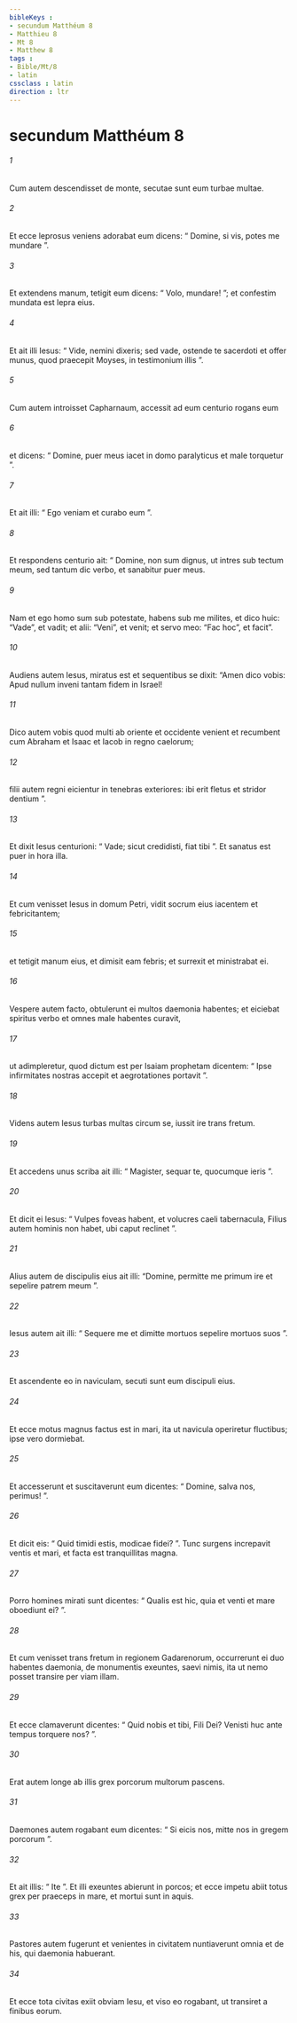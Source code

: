 ```yaml
---
bibleKeys : 
- secundum Matthéum 8
- Matthieu 8
- Mt 8
- Matthew 8
tags : 
- Bible/Mt/8
- latin
cssclass : latin
direction : ltr
---
```


# secundum Matthéum 8

###### 1
Cum autem descendisset de monte, secutae sunt eum turbae multae.
###### 2
Et ecce leprosus veniens adorabat eum dicens: “ Domine, si vis, potes me mundare ”. 
###### 3
Et extendens manum, tetigit eum dicens: “ Volo, mundare! ”; et confestim mundata est lepra eius. 
###### 4
Et ait illi Iesus: “ Vide, nemini dixeris; sed vade, ostende te sacerdoti et offer munus, quod praecepit Moyses, in testimonium illis ”.
###### 5
Cum autem introisset Capharnaum, accessit ad eum centurio rogans eum 
###### 6
et dicens: “ Domine, puer meus iacet in domo paralyticus et male torquetur ”. 
###### 7
Et ait illi: “ Ego veniam et curabo eum ”. 
###### 8
Et respondens centurio ait: “ Domine, non sum dignus, ut intres sub tectum meum, sed tantum dic verbo, et sanabitur puer meus. 
###### 9
Nam et ego homo sum sub potestate, habens sub me milites, et dico huic: “Vade”, et vadit; et alii: “Veni”, et venit; et servo meo: “Fac hoc”, et facit”.
###### 10
Audiens autem Iesus, miratus est et sequentibus se dixit: “Amen dico vobis: Apud nullum inveni tantam fidem in Israel! 
###### 11
Dico autem vobis quod multi ab oriente et occidente venient et recumbent cum Abraham et Isaac et Iacob in regno caelorum; 
###### 12
filii autem regni eicientur in tenebras exteriores: ibi erit fletus et stridor dentium ”. 
###### 13
Et dixit Iesus centurioni: “ Vade; sicut credidisti, fiat tibi ”. Et sanatus est puer in hora illa.
###### 14
Et cum venisset Iesus in domum Petri, vidit socrum eius iacentem et febricitantem; 
###### 15
et tetigit manum eius, et dimisit eam febris; et surrexit et ministrabat ei.
###### 16
Vespere autem facto, obtulerunt ei multos daemonia habentes; et eiciebat spiritus verbo et omnes male habentes curavit, 
###### 17
ut adimpleretur, quod dictum est per Isaiam prophetam dicentem: “ Ipse infirmitates nostras accepit et aegrotationes portavit ”.
###### 18
Videns autem Iesus turbas multas circum se, iussit ire trans fretum. 
###### 19
Et accedens unus scriba ait illi: “ Magister, sequar te, quocumque ieris ”. 
###### 20
Et dicit ei Iesus: “ Vulpes foveas habent, et volucres caeli tabernacula, Filius autem hominis non habet, ubi caput reclinet ”.
###### 21
Alius autem de discipulis eius ait illi: “Domine, permitte me primum ire et sepelire patrem meum ”. 
###### 22
Iesus autem ait illi: “ Sequere me et dimitte mortuos sepelire mortuos suos ”.
###### 23
Et ascendente eo in naviculam, secuti sunt eum discipuli eius. 
###### 24
Et ecce motus magnus factus est in mari, ita ut navicula operiretur fluctibus; ipse vero dormiebat. 
###### 25
Et accesserunt et suscitaverunt eum dicentes: “ Domine, salva nos, perimus! ”. 
###### 26
Et dicit eis: “ Quid timidi estis, modicae fidei? ”. Tunc surgens increpavit ventis et mari, et facta est tranquillitas magna. 
###### 27
Porro homines mirati sunt dicentes: “ Qualis est hic, quia et venti et mare oboediunt ei? ”. 
###### 28
Et cum venisset trans fretum in regionem Gadarenorum, occurrerunt ei duo habentes daemonia, de monumentis exeuntes, saevi nimis, ita ut nemo posset transire per viam illam. 
###### 29
Et ecce clamaverunt dicentes: “ Quid nobis et tibi, Fili Dei? Venisti huc ante tempus torquere nos? ”. 
###### 30
Erat autem longe ab illis grex porcorum multorum pascens. 
###### 31
Daemones autem rogabant eum dicentes: “ Si eicis nos, mitte nos in gregem porcorum ”. 
###### 32
Et ait illis: “ Ite ”. Et illi exeuntes abierunt in porcos; et ecce impetu abiit totus grex per praeceps in mare, et mortui sunt in aquis. 
###### 33
Pastores autem fugerunt et venientes in civitatem nuntiaverunt omnia et de his, qui daemonia habuerant. 
###### 34
Et ecce tota civitas exiit obviam Iesu, et viso eo rogabant, ut transiret a finibus eorum.
